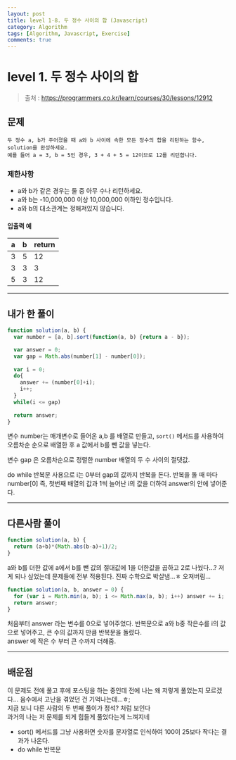 ```yaml
---
layout: post
title: level 1-8. 두 정수 사이의 합 (Javascript)
category: Algorithm
tags: [Algorithm, Javascript, Exercise]
comments: true
---
```

# level 1. 두 정수 사이의 합
> 출처 : <https://programmers.co.kr/learn/courses/30/lessons/12912>

## 문제

```
두 정수 a, b가 주어졌을 때 a와 b 사이에 속한 모든 정수의 합을 리턴하는 함수, solution을 완성하세요.
예를 들어 a = 3, b = 5인 경우, 3 + 4 + 5 = 12이므로 12를 리턴합니다.
```

### 제한사항

  - a와 b가 같은 경우는 둘 중 아무 수나 리턴하세요.
  - a와 b는 -10,000,000 이상 10,000,000 이하인 정수입니다.
  - a와 b의 대소관계는 정해져있지 않습니다.

#### 입출력 예

a | b | return 
--------- | --------- | ---------
3 | 5 | 12
3 | 3 | 3
5 | 3 | 12

***

## 내가 한 풀이
```javascript
function solution(a, b) {
  var number = [a, b].sort(function(a, b) {return a - b});

  var answer = 0;
  var gap = Math.abs(number[1] - number[0]);
  
  var i = 0;
  do{
    answer += (number[0]+i);
    i++;
  }
  while(i <= gap)
  
  return answer;
}
```
변수 number는 매개변수로 들어온 a,b 를 배열로 만들고, `sort()` 메서드를 사용하여 오름차순 순으로 배열한 후 a 값에서 b를 뺀 값을 넣는다.  
  
변수 gap 은 오름차순으로 정렬한 number 배열의 두 수 사이의 절댓값.  
  
do while 반복문 사용으로 i는 0부터 gap의 값까지 반복을 돈다.
반복을 돌 때 마다 number[0] 즉, 첫번째 배열의 값과 1씩 늘어난 i의 값을 더하여 answer의 안에 넣어준다.
***

## 다른사람 풀이
```javascript
function solution(a, b) {
  return (a+b)*(Math.abs(b-a)+1)/2;
}
```
a와 b를 더한 값에 a에서 b를 뺀 값의 절대값에 1을 더한값을 곱하고 2로 나눴다...?
저게 되나 싶었는데 문제들에 전부 적용된다.
진짜 수학으로 박살냄...ㅎ 오져버림...

```javascript
function solution(a, b, answer = 0) {
  for (var i = Math.min(a, b); i <= Math.max(a, b); i++) answer += i;
  return answer;
}
```
처음부터 answer 라는 변수를 0으로 넣어주었다.
반복문으로 a와 b중 작은수를 i의 값으로 넣어주고, 큰 수의 값까지 만큼 반복문을 돌렸다.  
answer 에 작은 수 부터 큰 수까지 더해줌.
***

## 배운점

이 문제도 전에 풀고 후에 포스팅을 하는 중인데 전에 나는 왜 저렇게 풀었는지 모르겠다... 음수에서 고난을 겪었던 건 기억나는데...ㅎ;  
지금 보니 다른 사람의 두 번째 풀이가 정석? 처럼 보인다  
과거의 나는 저 문제를 되게 힘들게 풀었다는게 느껴지네

- sort() 메서드를 그냥 사용하면 숫자를 문자열로 인식하여 100이 25보다 작다는 결과가 나온다. 
- do while 반복문
